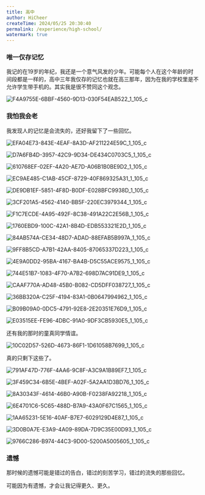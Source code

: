 ```yaml
---
title: 高中
author: HiCheer
createTime: 2024/05/25 20:30:40
permalink: /experience/high-school/
watermark: true
---
```


### 唯一仅存记忆

我记的在19岁的年纪，我还是一个意气风发的少年。可能每个人在这个年龄的时间段都是一样的，高中三年我仅存的记忆也就在高三那年，因为在我的学校里是不允许学生带手机的。其实我是很不赞同这个观念。

![F4A9755E-6BBF-4560-9D13-030F54EAB522_1_105_c](assets/F4A9755E-6BBF-4560-9D13-030F54EAB522_1_105_c.jpeg)

### 我怕我会老

我发现人的记忆是会流失的，还好我留下了一些回忆。

![EFA04E73-843E-4EAF-8A3D-AF211224E59C_1_105_c](assets/EFA04E73-843E-4EAF-8A3D-AF211224E59C_1_105_c.jpeg)

![D7A6FB4D-3957-42C9-9D34-DE434C0703C5_1_105_c](assets/D7A6FB4D-3957-42C9-9D34-DE434C0703C5_1_105_c.jpeg)

![610768EF-02EF-4A20-AE7D-A06B1B0BE9D2_1_105_c](assets/610768EF-02EF-4A20-AE7D-A06B1B0BE9D2_1_105_c.jpeg)

![EC9AE485-C1AB-45CF-8729-40F869325A31_1_105_c](assets/EC9AE485-C1AB-45CF-8729-40F869325A31_1_105_c.jpeg)

![DE9DB1EF-5851-4F8D-B0DF-E028BFC9938D_1_105_c](assets/DE9DB1EF-5851-4F8D-B0DF-E028BFC9938D_1_105_c.jpeg)

![3CF201A5-4562-4140-BB5F-220EC3979344_1_105_c](assets/3CF201A5-4562-4140-BB5F-220EC3979344_1_105_c.jpeg)

![F1C7ECDE-4A95-492F-8C38-491A22C2E56B_1_105_c](assets/F1C7ECDE-4A95-492F-8C38-491A22C2E56B_1_105_c.jpeg)

![1760EBD9-100C-42A1-8B4D-EDB553321E2D_1_105_c](assets/1760EBD9-100C-42A1-8B4D-EDB553321E2D_1_105_c.jpeg)

![84AB574A-CE34-48D7-ADAD-88EFAB5B997A_1_105_c](assets/84AB574A-CE34-48D7-ADAD-88EFAB5B997A_1_105_c.jpeg)

![9FF8B5CD-A7B1-42AA-8405-87065337D223_1_105_c](assets/9FF8B5CD-A7B1-42AA-8405-87065337D223_1_105_c.jpeg)

![4E9A0DD2-95BA-4167-BA4B-D5C55ACE9575_1_105_c](assets/4E9A0DD2-95BA-4167-BA4B-D5C55ACE9575_1_105_c.jpeg)

![744E51B7-1083-4F70-A7B2-698D7AC91DE9_1_105_c](assets/744E51B7-1083-4F70-A7B2-698D7AC91DE9_1_105_c.jpeg)

![CAAF770A-AD48-45B0-B082-CD5DFF038727_1_105_c](assets/CAAF770A-AD48-45B0-B082-CD5DFF038727_1_105_c.jpeg)

![36BB320A-C25F-4194-83A1-0B0647994962_1_105_c](assets/36BB320A-C25F-4194-83A1-0B0647994962_1_105_c.jpeg)

![B09B09A0-0DC5-4791-92E8-2E20351E76D9_1_105_c](assets/B09B09A0-0DC5-4791-92E8-2E20351E76D9_1_105_c.jpeg)

![E03515EE-FE96-4DBC-91A0-9DF3CB5930E5_1_105_c](assets/E03515EE-FE96-4DBC-91A0-9DF3CB5930E5_1_105_c.jpeg)

还有我的那时的童真同学情谊。

![10C02D57-526D-4673-86F1-1D61058B7699_1_105_c](assets/10C02D57-526D-4673-86F1-1D61058B7699_1_105_c.jpeg)

真的只剩下这些了。

![791AF47D-776F-4AA6-9C8F-A3C9A1B89EF7_1_105_c](assets/791AF47D-776F-4AA6-9C8F-A3C9A1B89EF7_1_105_c.jpeg)

![3F459C34-6B5E-4BEF-A02F-5A2AA1D3BD76_1_105_c](assets/3F459C34-6B5E-4BEF-A02F-5A2AA1D3BD76_1_105_c.jpeg)

![8A30343F-4614-46B0-A90B-F0238FA92218_1_105_c](assets/8A30343F-4614-46B0-A90B-F0238FA92218_1_105_c.jpeg)

![6E4701C6-5C65-488D-B7A9-43A0F67C1565_1_105_c](assets/6E4701C6-5C65-488D-B7A9-43A0F67C1565_1_105_c.jpeg)

![1AA65231-5E16-40AF-B7E7-6029129D4E87_1_105_c](assets/1AA65231-5E16-40AF-B7E7-6029129D4E87_1_105_c.jpeg)

![3D0B0A7E-E3A9-4A09-89DA-7D9C35E00D93_1_105_c](assets/3D0B0A7E-E3A9-4A09-89DA-7D9C35E00D93_1_105_c.jpeg)

![9766C286-B974-44C3-9D00-5200A5005605_1_105_c](assets/9766C286-B974-44C3-9D00-5200A5005605_1_105_c.jpeg)

### 遗憾

那时候的遗憾可能是错过的告白，错过的刻苦学习，错过的流失的那些回忆。

可能因为有遗憾，才会让我记得更久、更久。

